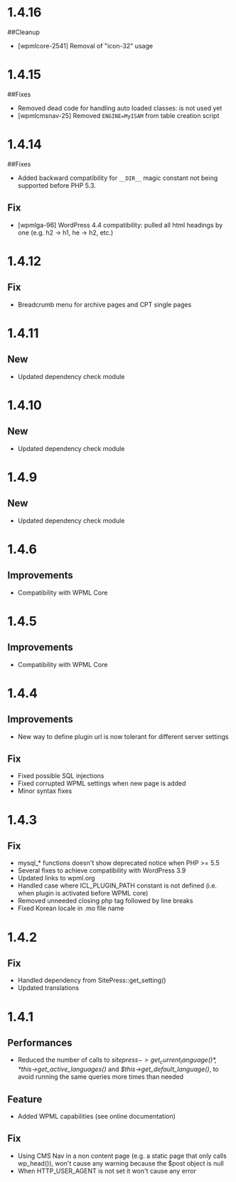 # 1.4.16

##Cleanup
* [wpmlcore-2541] Removal of "icon-32" usage

# 1.4.15

##Fixes
* Removed dead code for handling auto loaded classes: is not used yet
* [wpmlcmsnav-25] Removed `ENGINE=MyISAM` from table creation script

# 1.4.14

##Fixes
* Added backward compatibility for `__DIR__` magic constant not being supported before PHP 5.3.

## Fix
* [wpmlga-96] WordPress 4.4 compatibility: pulled all html headings by one (e.g. h2 -> h1, he -> h2, etc.)

# 1.4.12

## Fix
* Breadcrumb menu for archive pages and CPT single pages

# 1.4.11

## New
* Updated dependency check module

# 1.4.10

## New
* Updated dependency check module

# 1.4.9

## New
* Updated dependency check module

# 1.4.6

## Improvements
* Compatibility with WPML Core

# 1.4.5

## Improvements
* Compatibility with WPML Core

# 1.4.4

## Improvements
* New way to define plugin url is now tolerant for different server settings

## Fix
* Fixed possible SQL injections
* Fixed corrupted WPML settings when new page is added
* Minor syntax fixes

# 1.4.3

## Fix
* mysql_* functions doesn't show deprecated notice when PHP >= 5.5
* Several fixes to achieve compatibility with WordPress 3.9
* Updated links to wpml.org
* Handled case where ICL_PLUGIN_PATH constant is not defined (i.e. when plugin is activated before WPML core)
* Removed unneeded closing php tag followed by line breaks
* Fixed Korean locale in .mo file name


# 1.4.2

## Fix
* Handled dependency from SitePress::get_setting()
* Updated translations

# 1.4.1

## Performances
* Reduced the number of calls to *$sitepress->get_current_language()*, *$this->get_active_languages()* and *$this->get_default_language()*, to avoid running the same queries more times than needed

## Feature
* Added WPML capabilities (see online documentation)

## Fix
* Using CMS Nav in a non content page (e.g. a static page that only calls wp_head()), won't cause any warning because the $post object is null
* When HTTP_USER_AGENT is not set it won't cause any error